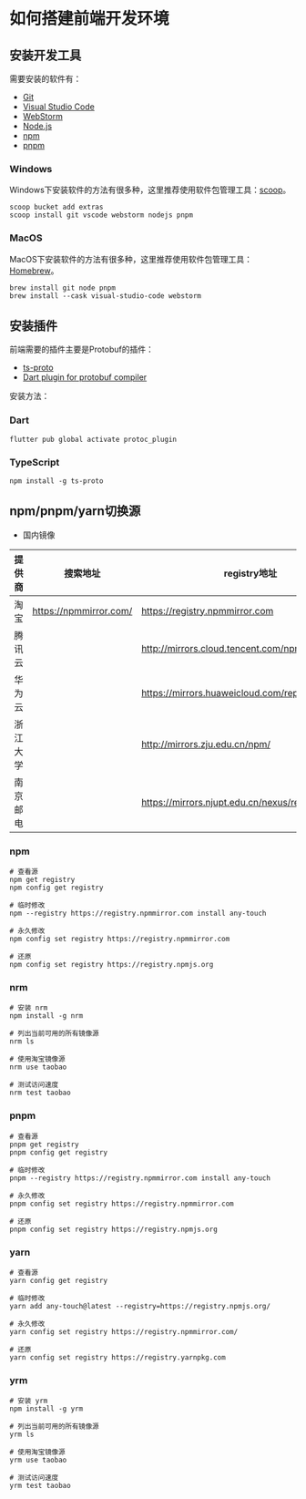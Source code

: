 # 如何搭建前端开发环境

## 安装开发工具

需要安装的软件有：

- [Git](https://git-scm.com/)
- [Visual Studio Code](https://code.visualstudio.com/)
- [WebStorm](https://www.jetbrains.com/webstorm/)
- [Node.js](https://nodejs.org/)
- [npm](https://www.npmjs.com/)
- [pnpm](https://pnpm.io/)

### Windows

Windows下安装软件的方法有很多种，这里推荐使用软件包管理工具：[scoop](https://scoop.sh/)。

```shell
scoop bucket add extras
scoop install git vscode webstorm nodejs pnpm
```

### MacOS

MacOS下安装软件的方法有很多种，这里推荐使用软件包管理工具：[Homebrew](https://brew.sh/)。

```shell
brew install git node pnpm
brew install --cask visual-studio-code webstorm
```

## 安装插件

前端需要的插件主要是Protobuf的插件：

- [ts-proto](https://github.com/stephenh/ts-proto)
- [Dart plugin for protobuf compiler](https://pub.dev/packages/protoc_plugin)

安装方法：

### Dart

```shell
flutter pub global activate protoc_plugin
```

### TypeScript

```shell
npm install -g ts-proto
```

## npm/pnpm/yarn切换源

* 国内镜像

| 提供商  | 搜索地址                   | registry地址                                         |
|------|------------------------|----------------------------------------------------|
| 淘宝   | https://npmmirror.com/ | https://registry.npmmirror.com                     |
| 腾讯云  |                        | http://mirrors.cloud.tencent.com/npm/              |
| 华为云  |                        | https://mirrors.huaweicloud.com/repository/npm     |
| 浙江大学 |                        | http://mirrors.zju.edu.cn/npm/                     |
| 南京邮电 |                        | https://mirrors.njupt.edu.cn/nexus/repository/npm/ |

### npm

```shell
# 查看源
npm get registry
npm config get registry

# 临时修改
npm --registry https://registry.npmmirror.com install any-touch

# 永久修改
npm config set registry https://registry.npmmirror.com

# 还原
npm config set registry https://registry.npmjs.org
```

### nrm

```shell
# 安装 nrm
npm install -g nrm

# 列出当前可用的所有镜像源
nrm ls

# 使用淘宝镜像源
nrm use taobao

# 测试访问速度
nrm test taobao
```

### pnpm

```shell
# 查看源
pnpm get registry
pnpm config get registry

# 临时修改
pnpm --registry https://registry.npmmirror.com install any-touch

# 永久修改
pnpm config set registry https://registry.npmmirror.com

# 还原
pnpm config set registry https://registry.npmjs.org
```

### yarn

```shell
# 查看源
yarn config get registry

# 临时修改
yarn add any-touch@latest --registry=https://registry.npmjs.org/

# 永久修改
yarn config set registry https://registry.npmmirror.com/

# 还原
yarn config set registry https://registry.yarnpkg.com
```

### yrm

```shell
# 安装 yrm
npm install -g yrm

# 列出当前可用的所有镜像源
yrm ls

# 使用淘宝镜像源
yrm use taobao

# 测试访问速度
yrm test taobao
```
